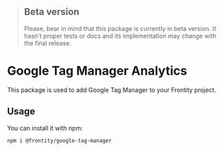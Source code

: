 > ## Beta version
>
> Please, bear in mind that this package is currently in beta version. It hasn't proper tests or docs and its implementation may change with the final release.

# Google Tag Manager Analytics

This package is used to add Google Tag Manager to your Frontity project.

## Usage

You can install it with npm:

`npm i @frontity/google-tag-manager`
